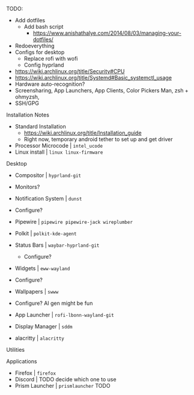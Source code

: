 
TODO:
- Add dotfiles
  - Add bash script
    - https://www.anishathalye.com/2014/08/03/managing-your-dotfiles/
- Redoeverything
- Configs for desktop
  - Replace rofi with wofi
  - Config hyprland 
- https://wiki.archlinux.org/title/Security#CPU
- https://wiki.archlinux.org/title/Systemd#Basic_systemctl_usage
- Hardware auto-recognition?
- Screensharing, App Launchers, App Clients, Color Pickers
Man, zsh + ohmyzsh, 
- SSH/GPG


Installation Notes
- Standard Installation
  - https://wiki.archlinux.org/title/Installation_guide
  - Right now, temporary android tether to set up and get driver
- Processor Microcode | `intel_ucode`
- Linux install | `linux linux-firmware`

Desktop
- Compositor | `hyprland-git`
- Monitors?
- Notification System | `dunst`
- Configure?
- Pipewire | `pipewire pipewire-jack wireplumber`
- Polkit | `polkit-kde-agent`
- Status Bars | `waybar-hyprland-git`
  - Configure?
- Widgets | `eww-wayland`
- Configure?
- Wallpapers | `swww`
- Configure? AI gen might be fun
- App Launcher | `rofi-lbonn-wayland-git`
- Display Manager | `sddm`

- alacritty | `alacritty`


Utilities



Applications
- Firefox | `firefox`
- Discord | TODO decide which one to use
- Prism Launcher | `prismlauncher` TODO
